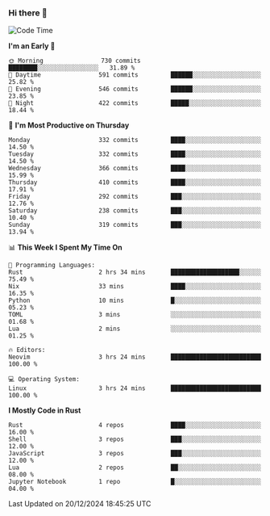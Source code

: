 ### Hi there 👋
<!--START_SECTION:waka-->
![Code Time](http://img.shields.io/badge/Code%20Time-355%20hrs%2046%20mins-blue)

**I'm an Early 🐤** 

```text
🌞 Morning                730 commits         ████████░░░░░░░░░░░░░░░░░   31.89 % 
🌆 Daytime                591 commits         ██████░░░░░░░░░░░░░░░░░░░   25.82 % 
🌃 Evening                546 commits         ██████░░░░░░░░░░░░░░░░░░░   23.85 % 
🌙 Night                  422 commits         █████░░░░░░░░░░░░░░░░░░░░   18.44 % 
```
📅 **I'm Most Productive on Thursday** 

```text
Monday                   332 commits         ████░░░░░░░░░░░░░░░░░░░░░   14.50 % 
Tuesday                  332 commits         ████░░░░░░░░░░░░░░░░░░░░░   14.50 % 
Wednesday                366 commits         ████░░░░░░░░░░░░░░░░░░░░░   15.99 % 
Thursday                 410 commits         ████░░░░░░░░░░░░░░░░░░░░░   17.91 % 
Friday                   292 commits         ███░░░░░░░░░░░░░░░░░░░░░░   12.76 % 
Saturday                 238 commits         ███░░░░░░░░░░░░░░░░░░░░░░   10.40 % 
Sunday                   319 commits         ███░░░░░░░░░░░░░░░░░░░░░░   13.94 % 
```


📊 **This Week I Spent My Time On** 

```text
💬 Programming Languages: 
Rust                     2 hrs 34 mins       ███████████████████░░░░░░   75.49 % 
Nix                      33 mins             ████░░░░░░░░░░░░░░░░░░░░░   16.35 % 
Python                   10 mins             █░░░░░░░░░░░░░░░░░░░░░░░░   05.23 % 
TOML                     3 mins              ░░░░░░░░░░░░░░░░░░░░░░░░░   01.68 % 
Lua                      2 mins              ░░░░░░░░░░░░░░░░░░░░░░░░░   01.25 % 

🔥 Editors: 
Neovim                   3 hrs 24 mins       █████████████████████████   100.00 % 

💻 Operating System: 
Linux                    3 hrs 24 mins       █████████████████████████   100.00 % 
```

**I Mostly Code in Rust** 

```text
Rust                     4 repos             ████░░░░░░░░░░░░░░░░░░░░░   16.00 % 
Shell                    3 repos             ███░░░░░░░░░░░░░░░░░░░░░░   12.00 % 
JavaScript               3 repos             ███░░░░░░░░░░░░░░░░░░░░░░   12.00 % 
Lua                      2 repos             ██░░░░░░░░░░░░░░░░░░░░░░░   08.00 % 
Jupyter Notebook         1 repo              █░░░░░░░░░░░░░░░░░░░░░░░░   04.00 % 
```




 Last Updated on 20/12/2024 18:45:25 UTC
<!--END_SECTION:waka-->

<!--
**YoganshSharma/YoganshSharma** is a ✨ _special_ ✨ repository because its `README.md` (this file) appears on your GitHub profile.

Here are some ideas to get you started:

- 🔭 I’m currently working on ...
- 🌱 I’m currently learning ...
- 👯 I’m looking to collaborate on ...
- 🤔 I’m looking for help with ...
- 💬 Ask me about ...
- 📫 How to reach me: ...
- 😄 Pronouns: ...
- ⚡ Fun fact: ...
-->
